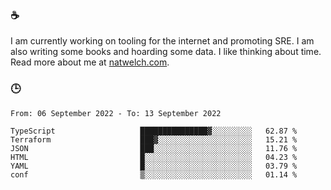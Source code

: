 ### ☕

I am currently working on tooling for the internet and promoting SRE. I am also writing some books and hoarding some data. I like thinking about time. Read more about me at [natwelch.com](https://natwelch.com).

### 🕒

<!--START_SECTION:waka-->

```text
From: 06 September 2022 - To: 13 September 2022

TypeScript                   ███████████████▓░░░░░░░░░   62.87 %
Terraform                    ███▓░░░░░░░░░░░░░░░░░░░░░   15.21 %
JSON                         ███░░░░░░░░░░░░░░░░░░░░░░   11.76 %
HTML                         █░░░░░░░░░░░░░░░░░░░░░░░░   04.23 %
YAML                         █░░░░░░░░░░░░░░░░░░░░░░░░   03.79 %
conf                         ▒░░░░░░░░░░░░░░░░░░░░░░░░   01.14 %
```

<!--END_SECTION:waka-->
